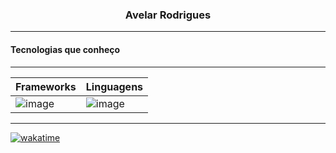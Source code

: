 <h3 align="center">Avelar Rodrigues</h3>

----

<h4>Tecnologias que conheço</h4>

---

|      Frameworks      |      Linguagens      |
|---------------------|--------------------|
|![image](https://img.shields.io/badge/Bootstrap-563D7C?style=for-the-badge&logo=bootstrap&logoColor=white)|![image](https://img.shields.io/badge/Django-092E20?style=for-the-badge&logo=django&logoColor=green)|

----

<!--wakatime-->
<!--START_SECTION:waka-->
[![wakatime](https://wakatime.com/badge/user/018c2dbd-9df6-4c10-8022-11d7d9da4824.svg)](https://wakatime.com/@018c2dbd-9df6-4c10-8022-11d7d9da4824)
<!--END_SECTION:waka-->
